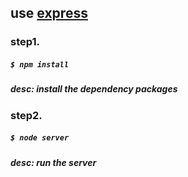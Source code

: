 ## use [express](https://github.com/expressjs/express) 

### step1.

##### 	 `$ npm install`

##### 	desc: install the dependency packages

### step2.

##### 	 `$ node server`

##### 	desc: run the server
